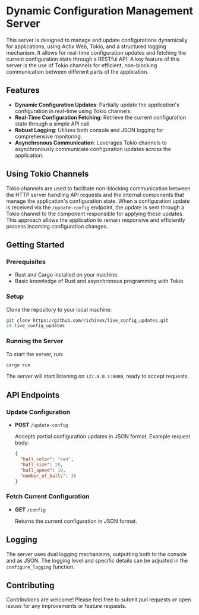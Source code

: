 
# Dynamic Configuration Management Server

This server is designed to manage and update configurations dynamically for applications, using Actix Web, Tokio, and a structured logging mechanism. It allows for real-time configuration updates and fetching the current configuration state through a RESTful API. A key feature of this server is the use of Tokio channels for efficient, non-blocking communication between different parts of the application.

## Features

- **Dynamic Configuration Updates**: Partially update the application's configuration in real-time using Tokio channels.
- **Real-Time Configuration Fetching**: Retrieve the current configuration state through a simple API call.
- **Robust Logging**: Utilizes both console and JSON logging for comprehensive monitoring.
- **Asynchronous Communication**: Leverages Tokio channels to asynchronously communicate configuration updates across the application.

## Using Tokio Channels

Tokio channels are used to facilitate non-blocking communication between the HTTP server handling API requests and the internal components that manage the application's configuration state. When a configuration update is received via the `/update-config` endpoint, the update is sent through a Tokio channel to the component responsible for applying these updates. This approach allows the application to remain responsive and efficiently process incoming configuration changes.

## Getting Started

### Prerequisites

- Rust and Cargo installed on your machine.
- Basic knowledge of Rust and asynchronous programming with Tokio.

### Setup

Clone the repository to your local machine:

```bash
git clone https://github.com/richinex/live_config_updates.git
cd live_config_updates
```

### Running the Server

To start the server, run:

```bash
cargo run
```

The server will start listening on `127.0.0.1:8080`, ready to accept requests.

## API Endpoints

### Update Configuration

- **POST** `/update-config`

  Accepts partial configuration updates in JSON format. Example request body:

  ```json
  {
    "ball_color": "red",
    "ball_size": 20,
    "ball_speed": 10,
    "number_of_balls": 30
  }
  ```

### Fetch Current Configuration

- **GET** `/config`

  Returns the current configuration in JSON format.

## Logging

The server uses dual logging mechanisms, outputting both to the console and as JSON. The logging level and specific details can be adjusted in the `configure_logging` function.

## Contributing

Contributions are welcome! Please feel free to submit pull requests or open issues for any improvements or feature requests.

